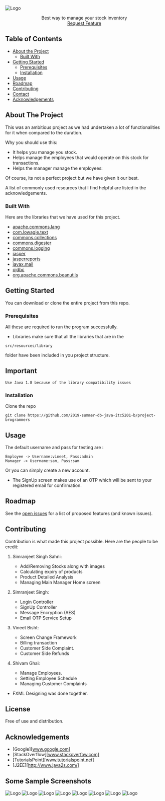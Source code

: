 <br />
<p align="center">

  ![Logo](src/resources/images/Logo.png?raw=true)
  <p align="center">
    Best way to manage your stock inventory
    <br />
      <a href="https://github.com/othneildrew/Best-README-Template/issues">Request Feature</a>
  </p>
</p>



## Table of Contents

* [About the Project](#about-the-project)
  * [Built With](#built-with)
* [Getting Started](#getting-started)
  * [Prerequisites](#prerequisites)
  * [Installation](#installation)
* [Usage](#usage)
* [Roadmap](#roadmap)
* [Contributing](#contributing)
* [Contact](#contact)
* [Acknowledgements](#acknowledgements)



## About The Project

This was an ambitious project as we had undertaken a lot of functionalities for it when compared to the duration.

Why you should use this:
* It helps you manage you stock.
* Helps manage the employees that would operate on this stock for transactions. 
* Helps the manager manage the employees:

Of course, its not a perfect project but we have given it our best. 

A list of commonly used resources that I find helpful are listed in the acknowledgements.

### Built With
Here are the libraries that we have used for this project. 
* [apache.commons.lang](http://www.java2s.com/Code/Jar/a/Downloadapachecommonslangjar.htm)
* [com.lowagie.text](http://www.java2s.com/Code/Jar/c/Downloadcomlowagietext217jar.htm)
* [commons.collections](https://commons.apache.org/proper/commons-collections/download_collections.cgi)
* [commons.digester](https://commons.apache.org/proper/commons-digester/download_digester.cgi)
* [commons.logging](https://commons.apache.org/proper/commons-logging/)
* [jasper](https://community.jaspersoft.com/download)
* [jasperreports](https://community.jaspersoft.com/download)
* [javax.mail](https://javaee.github.io/javamail/)
* [ojdbc](https://www.oracle.com/technetwork/database/features/jdbc/jdbc-drivers-12c-download-1958347.html)
* [org.apache.commons.beanutils](http://www.java2s.com/Code/Jar/o/Downloadorgapachecommonsbeanutilsjar.htm)

## Getting Started
You can download or clone the entire project from this repo. 

### Prerequisites

All these are required to run the program successfully. 

* Libraries
make sure that all the libraries that are in the 
```
src/resources/library 
```
folder have been included in you project structure.

## Important
```
Use Java 1.8 because of the library compatibility issues
```
### Installation

Clone the repo
```
git clone https://github.com/2019-summer-db-java-itc5201-b/project-brogrammers
```

## Usage

The default username and pass for testing are :
```
Employee -> Username:vineet, Pass:admin
Manager -> Username:sam, Pass:sam
```

Or you can simply create a new account. 

* The SignUp screen makes use of an OTP which will be sent to your registered email for confirmation. 

## Roadmap

See the [open issues](https://github.com/othneildrew/Best-README-Template/issues) for a list of proposed features (and known issues).



## Contributing

Contribution is what made this project possible. Here are the people to be credit:

1. Simranjeet Singh Sahni:
    - Add/Removing Stocks along with images
    - Calculating expiry of products
    - Product Detailed Analysis 
    - Managing Main Manager Home screen
    
2. Simranjeet Singh:
    - Login Controller
    - SignUp Controller 
    - Message Encryption (AES)
    - Email OTP Service Setup
    
3. Vineet Bisht:
    - Screen Change Framework 
    - Billing transaction
    - Customer Side Complaint.
    - Customer Side Refunds
    
4. Shivam Ghai:
    - Manage Employees.
    - Setting Employee Schedule
    - Managing Customer Complaints
    
* FXML Designing was done together.

## License

Free of use and distribution.

## Acknowledgements
* [Google][www.google.com]
* [StackOverflow][www.stackoverfow.com]
* [TutorialsPoint][www.tutorialspoint.net]
* [J2EE][http://www.java2s.com/]

## Some Sample Screenshots
![Logo](src/resources/images/login.png?raw=true)
![Logo](src/resources/images/signup.png?raw=true)
![Logo](src/resources/images/Employee%20Management.png?raw=true)
![Logo](src/resources/images/Find%20stock.png?raw=true)
![Logo](src/resources/images/display%20all%20stocks.png?raw=true)
![Logo](src/resources/images/Customer%20Complaints.png?raw=true)
![Logo](src/resources/images/Complaints.png?raw=true)
![Logo](src/resources/images/billing.png?raw=true)
